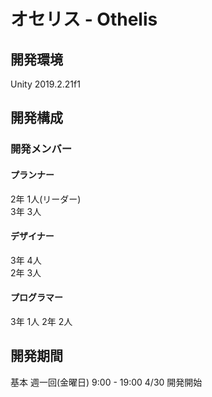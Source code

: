 # オセリス - Othelis

## 開発環境

Unity 2019.2.21f1  

## 開発構成
### 開発メンバー
#### プランナー
2年 1人(リーダー)  
3年 3人  
#### デザイナー
3年 4人  
2年 3人
#### プログラマー
3年 1人
2年 2人

## 開発期間
基本 週一回(金曜日) 9:00 - 19:00
4/30 開発開始
